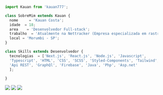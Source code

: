 ```js
import Kauan from 'kauan777';

class SobreMim extends Kauan {
  nome     = 'Kauan Costa';
  idade  = 18;
  area    = 'Desenvolvedor Full-stack';
  trabalho  = 'Atualmente na Nettracker (Empresa especializada em rastreamento veicular)';
  local = 'Morumbi - SP';
}

class Skills extends Desenvolvedor {
  tecnologias  = ['Next.js', 'React.js', 'Node.js', 'Javascript',
  'Typescript', 'HTML', 'CSS', 'SCSS', 'Styled-Components', 'Tailwind', 'Bootstrap',
  'Api REST', 'GraphQl', 'Firebase', 'Java', 'Php', 'Asp.net'
  ];
 
}
```

<p align="left">

  <a target="_blank" href="https://www.linkedin.com/in/kauancosta/" alt="Linkedin">
  <img src="https://img.shields.io/badge/-Linkedin-0e76a8?style=flat-square&logo=Linkedin&logoColor=white&link=LINK-DO-SEU-LINKEDIN" /></a>

  <a target="_blank" href="https://api.whatsapp.com/send?phone=5511985961895" alt="WhatsApp">
  <img src="https://img.shields.io/badge/-WhatsApp-25d366?style=flat-square&labelColor=25d366&logo=whatsapp&logoColor=white&link=API-DO-SEU-WHATSAPP"/></a>
 
  <a target="_blank" href="https://www.instagram.com/ikauan.costa/" alt="Instagram">
  <img src="https://img.shields.io/badge/-Instagram-DF0174?style=flat-square&labelColor=DF0174&logo=instagram&logoColor=white&link=LINK-DO-SEU-INSTAGRAM"/></a>
</p>  
